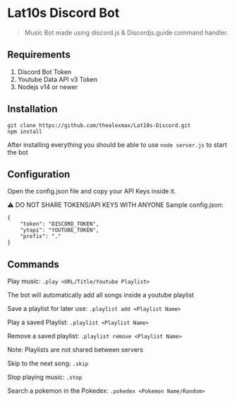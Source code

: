 # Lat10s Discord Bot
> Music Bot made using discord.js & Discordjs.guide command handler.
## Requirements
1. Discord Bot Token
2. Youtube Data API v3 Token
3. Nodejs v14 or newer
## Installation

    git clone https://github.com/thealexmax/Lat10s-Discord.git
    npm install
 After installing everything you should be able to use `node server.js` to start the bot
 ## Configuration
 Open the config.json file and copy your API Keys inside it.
 
 ⚠️ DO NOT SHARE TOKENS/API KEYS WITH ANYONE
 Sample config.json:
 

    {
	    "token": "DISCORD_TOKEN",
	    "ytapi": "YOUTUBE_TOKEN",
	    "prefix": "."
	}

 ## Commands
 Play music: `.play <URL/Title/Youtube Playlist>`
 
 The bot will automatically add all songs inside a youtube playlist
 
 Save a playlist for later use: `.playlist add <Playlist Name>`
 
 Play a saved Playlist: `.playlist <Playlist Name>`
 
 Remove a saved playlist: `.playlist remove <Playlist Name>`
 
 Note: Playlists are not shared between servers
 
 Skip to the next song: `.skip`
 
 Stop playing music: `.stop`
 
 Search a pokemon in the Pokedex: `.pokedex <Pokemon Name/Random>`
 
